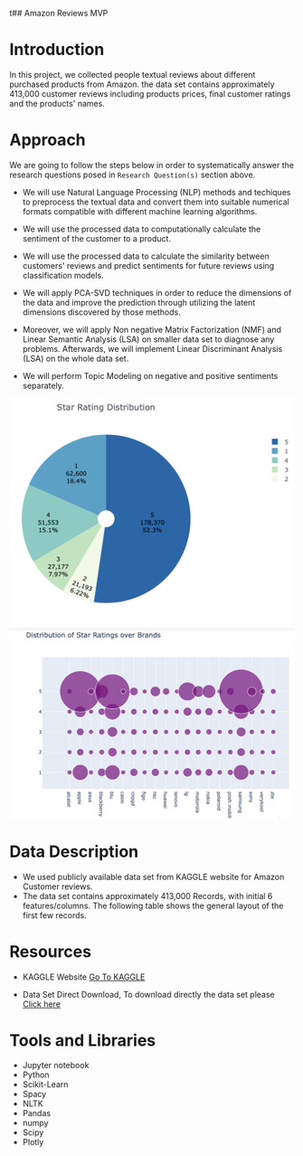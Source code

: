 
t## Amazon Reviews MVP

Introduction
============

In this project, we collected people textual reviews about different purchased products from Amazon. the data set contains approximately 413,000 customer reviews including products prices, final customer ratings and the products' names.

Approach
========

We are going to follow the steps below in order to systematically answer the research questions posed in `Research Question(s)` section above.

- We will use Natural Language Processing (NLP) methods and techiques to preprocess the textual data and convert them into suitable numerical formats compatible with different machine learning algorithms.

- We will use the processed data to computationally calculate the sentiment of the customer to a product.

- We will use the processed data to calculate the similarity between customers' reviews and predict sentiments for future reviews using classification models.

- We will apply PCA-SVD techniques in order to reduce the dimensions of the data and improve the prediction through utilizing the latent dimensions discovered by those methods.
- Moreover, we will apply Non negative Matrix Factorization (NMF) and Linear Semantic Analysis (LSA) on smaller data set to diagnose any problems. Afterwards, we will implement Linear Discriminant Analysis (LSA) on the whole data set.
- We will perform Topic Modeling on negative and positive sentiments separately.

<img src="1.png">

<img src="2.png">


Data Description
================

- We used publicly available data set from KAGGLE website for Amazon Customer reviews.
- The data set contains approximately 413,000 Records, with initial 6 features/columns. The following table shows the general layout of the first few records.

Resources
=========

- KAGGLE Website <a href="http://www.kaggle.com">Go To KAGGLE</a>

- Data Set Direct Download, To download directly the data set please <a href="https://www.kaggle.com/nehasontakke/amazon-unlocked-mobilecsv"> Click here</a>


Tools and Libraries
===================

- Jupyter notebook
- Python 
- Scikit-Learn
- Spacy
- NLTK
- Pandas
- numpy
- Scipy
- Plotly
